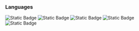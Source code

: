 ### Languages
<img alt="Static Badge" src="https://img.shields.io/badge/HTML-rgb(240%2C%20110%2C%2035)">                <img alt="Static Badge" src="https://img.shields.io/badge/CSS-rgb(0%2C%2020%2C%20220)">                <img alt="Static Badge" src="https://img.shields.io/badge/JavaScript-rgb(240%2C%20232%2C%200)">              <img alt="Static Badge" src="https://img.shields.io/badge/Java-rgb(255%2C%20191%2C%20100)">                <img alt="Static Badge" src="https://img.shields.io/badge/Python-rgb(0%2C%20193%2C%20255)">

